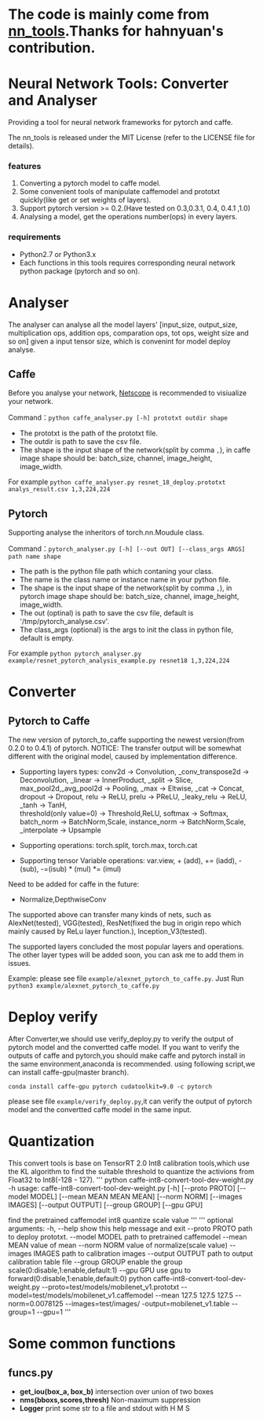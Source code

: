 
# The code is mainly come from [nn_tools](https://github.com/hahnyuan/nn_tools).Thanks for hahnyuan's contribution.
# Neural Network Tools: Converter and Analyser

 Providing a tool for  neural network frameworks for pytorch and caffe.
 
 The nn_tools is released under the MIT License (refer to the LICENSE file for details).

### features

1. Converting a pytorch model to caffe model.
2. Some convenient tools of manipulate caffemodel and prototxt quickly(like get or set weights of layers).
3. Support pytorch version >= 0.2.(Have tested on 0.3,0.3.1, 0.4, 0.4.1 ,1.0)
4. Analysing a model, get the operations number(ops) in every layers.

### requirements

- Python2.7 or Python3.x
- Each functions in this tools requires corresponding neural network python package (pytorch and so on).

# Analyser

The analyser can analyse all the model layers' [input_size, output_size, multiplication ops, addition ops, 
comparation ops, tot ops, weight size and so on] given a input tensor size, which is convenint for model deploy analyse.

## Caffe
Before you analyse your network, [Netscope](http://ethereon.github.io/netscope/#/editor)
is recommended to visiualize your network.

Command：`python caffe_analyser.py [-h] prototxt outdir shape`
- The prototxt is the path of the prototxt file.
- The outdir is path to save the csv file.
- The shape is the input shape of the network(split by comma `,`), in caffe image shape should be: 
batch_size, channel, image_height, image_width.

For example `python caffe_analyser.py resnet_18_deploy.prototxt analys_result.csv 1,3,224,224`

## Pytorch
Supporting analyse the inheritors of torch.nn.Moudule class.

Command：`pytorch_analyser.py [-h] [--out OUT] [--class_args ARGS] path name shape`
- The path is the python file path which contaning your class.
- The name is the class name or instance name in your python file.
- The shape is the input shape of the network(split by comma `,`), in pytorch image shape should be:
batch_size, channel, image_height, image_width.
- The out (optinal) is path to save the csv file, default is '/tmp/pytorch_analyse.csv'.
- The class_args (optional) is the args to init the class in python file, default is empty.

For example `python pytorch_analyser.py example/resnet_pytorch_analysis_example.py resnet18 1,3,224,224`



# Converter

## Pytorch to Caffe

The new version of pytorch_to_caffe supporting the newest version(from 0.2.0 to 0.4.1) of pytorch.
NOTICE: The transfer output will be somewhat different with the original model, caused by implementation difference.

- Supporting layers types: 
conv2d  ->  Convolution, 
_conv_transpose2d ->  Deconvolution, 
_linear -> InnerProduct, 
_split  -> Slice, 
max_pool2d,_avg_pool2d   -> Pooling,
_max    -> Eltwise, 
_cat    -> Concat,
dropout -> Dropout,
 relu   -> ReLU, 
 prelu  -> PReLU, 
 _leaky_relu -> ReLU,
 _tanh  -> TanH,   
 threshold(only value=0) -> Threshold,ReLU,
 softmax -> Softmax, 
 batch_norm -> BatchNorm,Scale, 
 instance_norm -> BatchNorm,Scale,
 _interpolate  ->  Upsample
 
- Supporting operations: torch.split, torch.max, torch.cat
- Supporting tensor Variable operations: var.view, + (add), += (iadd), -(sub), -=(isub)
 \* (mul) *= (imul)

Need to be added for caffe in the future:
- Normalize,DepthwiseConv

The supported above can transfer many kinds of nets, 
such as AlexNet(tested), VGG(tested), ResNet(fixed the bug in origin repo which mainly caused by ReLu layer function.), Inception_V3(tested).

The supported layers concluded the most popular layers and operations.
 The other layer types will be added soon, you can ask me to add them in issues.

Example: please see file `example/alexnet_pytorch_to_caffe.py`. Just Run `python3 example/alexnet_pytorch_to_caffe.py`

# Deploy verify
After Converter,we should use verify_deploy.py to verify the output of pytorch model and the convertted caffe model.
If you want to verify the outputs of caffe and pytorch,you should make caffe and pytorch install in the same environment,anaconda is recommended.
using following script,we can install caffe-gpu(master branch). 
```angular2html
conda install caffe-gpu pytorch cudatoolkit=9.0 -c pytorch 

```

please see file `example/verify_deploy.py`,it can verify the output of pytorch model and the convertted caffe model in the same input.


# Quantization
This convert tools is base on TensorRT 2.0 Int8 calibration tools,which use the KL algorithm to find the suitable threshold to quantize the activions from Float32 to Int8(-128 - 127).
'''
python caffe-int8-convert-tool-dev-weight.py -h
usage: caffe-int8-convert-tool-dev-weight.py [-h] [--proto PROTO] [--model MODEL]
                                  [--mean MEAN MEAN MEAN] [--norm NORM]
                                  [--images IMAGES] [--output OUTPUT]
                                  [--group GROUP] [--gpu GPU]

find the pretrained caffemodel int8 quantize scale value
'''
'''
optional arguments:
  -h, --help            show this help message and exit
  --proto PROTO         path to deploy prototxt.
  --model MODEL         path to pretrained caffemodel
  --mean MEAN           value of mean
  --norm NORM           value of normalize(scale value)
  --images IMAGES       path to calibration images
  --output OUTPUT       path to output calibration table file
  --group GROUP         enable the group scale(0:disable,1:enable,default:1)
  --gpu GPU             use gpu to forward(0:disable,1:enable,default:0)
python caffe-int8-convert-tool-dev-weight.py --proto=test/models/mobilenet_v1.prototxt --model=test/models/mobilenet_v1.caffemodel --mean 127.5 127.5 127.5 --norm=0.0078125 --images=test/images/ -output=mobilenet_v1.table --group=1 --gpu=1
'''


# Some common functions
## funcs.py
- **get_iou(box_a, box_b)** intersection over union of two boxes
- **nms(bboxs,scores,thresh)** Non-maximum suppression
- **Logger** print some str to a file and stdout with H M S

